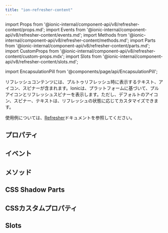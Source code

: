 ```yaml
---
title: "ion-refresher-content"
---
```

import Props from '@ionic-internal/component-api/v8/refresher-content/props.md';
import Events from '@ionic-internal/component-api/v8/refresher-content/events.md';
import Methods from '@ionic-internal/component-api/v8/refresher-content/methods.md';
import Parts from '@ionic-internal/component-api/v8/refresher-content/parts.md';
import CustomProps from '@ionic-internal/component-api/v8/refresher-content/custom-props.mdx';
import Slots from '@ionic-internal/component-api/v8/refresher-content/slots.md';

import EncapsulationPill from '@components/page/api/EncapsulationPill';


リフレッシュコンテンツには、プルトゥリフレッシュ時に表示するテキスト、アイコン、スピナーが含まれます。Ionicは、プラットフォームに基づいて、プルアイコンとリフレッシュスピナーを表示します。ただし、デフォルトのアイコン、スピナー、テキストは、リフレッシュの状態に応じてカスタマイズできます。

使用例については、[Refresher](/docs/api/refresher)ドキュメントを参照してください。


## プロパティ
<Props />

## イベント
<Events />

## メソッド
<Methods />

## CSS Shadow Parts
<Parts />

## CSSカスタムプロパティ
<CustomProps />

## Slots
<Slots />

